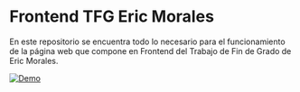 # Frontend TFG Eric Morales

En este repositorio se encuentra todo lo necesario para el funcionamiento de la página web que compone en Frontend del Trabajo de Fin de Grado de Eric Morales.

[![Demo](https://gifs.com/gif/x6Lrwr)](https://drive.google.com/file/d/16FaNMFW9bFLyKawR1gyi5vy1a19k48d9/view?usp=sharing)
